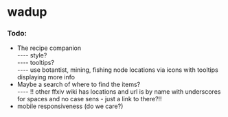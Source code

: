 # wadup  
  
### Todo:   
- The recipe companion  
---- style?     
---- tooltips?  
---- use botantist, mining, fishing node locations via icons with tooltips displaying more info
- Maybe a search of where to find the items?  
---- !! other ffxiv wiki has locations and url is by name with underscores for spaces and no case sens - just a link to there?!!  
- mobile responsiveness (do we care?)
  